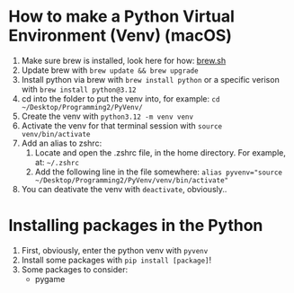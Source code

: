 # How to make a Python Virtual Environment (Venv) (macOS)

1. Make sure brew is installed, look here for how: [brew.sh](https://brew.sh/)
2. Update brew with `brew update && brew upgrade`
3. Install python via brew with `brew install python` or a specific verison with `brew install python@3.12`
4. cd into the folder to put the venv into, for example: `cd ~/Desktop/Programming2/PyVenv/`
5. Create the venv with `python3.12 -m venv venv`
6. Activate the venv for that terminal session with `source venv/bin/activate`
7. Add an alias to zshrc:
    1. Locate and open the .zshrc file, in the home directory. For example, at: `~/.zshrc`
    2. Add the following line in the file somewhere: `alias pyvenv="source ~/Desktop/Programming2/PyVenv/venv/bin/activate"`
8. You can deativate the venv with `deactivate`, obviously..

# Installing packages in the Python

1. First, obviously, enter the python venv with `pyvenv`
2. Install some packages with `pip install [package]`!
3. Some packages to consider:
    - pygame